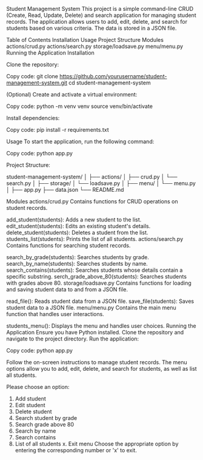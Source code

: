 Student Management System
This project is a simple command-line CRUD (Create, Read, Update, Delete) and search application for managing student records. The application allows users to add, edit, delete, and search for students based on various criteria. The data is stored in a JSON file.

Table of Contents
Installation
Usage
Project Structure
Modules
actions/crud.py
actions/search.py
storage/loadsave.py
menu/menu.py
Running the Application
Installation


Clone the repository:


Copy code:
git clone https://github.com/yourusername/student-management-system.git
cd student-management-system


(Optional) Create and activate a virtual environment:

Copy code:
python -m venv venv
source venv/bin/activate 


Install dependencies:

Copy code:
pip install -r requirements.txt

Usage
To start the application, run the following command:


Copy code:
python app.py

Project Structure:

student-management-system/
│
├── actions/
│   ├── crud.py
│   └── search.py
│
├── storage/
│   └── loadsave.py
│
├── menu/
│   └── menu.py
│
├── app.py
├── data.json
└── README.md

Modules
actions/crud.py
Contains functions for CRUD operations on student records.

add_student(students): Adds a new student to the list.
edit_student(students): Edits an existing student's details.
delete_student(students): Deletes a student from the list.
students_list(students): Prints the list of all students.
actions/search.py
Contains functions for searching student records.

search_by_grade(students): Searches students by grade.
search_by_name(students): Searches students by name.
search_contains(students): Searches students whose details contain a specific substring.
serch_grade_above_80(students): Searches students with grades above 80.
storage/loadsave.py
Contains functions for loading and saving student data to and from a JSON file.

read_file(): Reads student data from a JSON file.
save_file(students): Saves student data to a JSON file.
menu/menu.py
Contains the main menu function that handles user interactions.

students_menu(): Displays the menu and handles user choices.
Running the Application
Ensure you have Python installed.
Clone the repository and navigate to the project directory.
Run the application:

Copy code:
python app.py

Follow the on-screen instructions to manage student records. The menu options allow you to add, edit, delete, and search for students, as well as list all students.


Please choose an option:
1. Add student
2. Edit student
3. Delete student
4. Search student by grade
5. Search grade above 80
6. Search by name
7. Search contains
8. List of all students
x. Exit menu
Choose the appropriate option by entering the corresponding number or 'x' to exit.